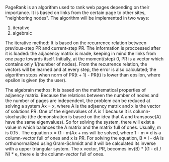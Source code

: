   PageRank is an algorithm used to rank web pages depending on their importance. It is based on links from the certain page to other sites, "neighboring nodes".
  The algorithm will be implemented in two ways:
1) iterative
2) algebraic

 The iterative method:
  It is based on the recurrence relation between previous-step PR and current-step PR. The information is proccessed after it is loaded: the adjacency matrix is made, keeping in mind the links from one page towards itself. Initially, at the moment(step) 0, PR is a vector which contains only 1/(number of nodes). From the recurrence relation, the vectors will be learned and at every step, the error is also calculated; the algorithm stops when norm of PR(t + 1) - PR(t) is lower than epsilon, where epsilon is given (by the user).

 The algebrain methos:
  It is based on the mathematical properties of adjaency matrix. Because the relations between the number of nodes and the number of pages are independent, the problem can be reduced at solving a system Ax = x, where A is the adjaency matrix and x is the vector of solutions PR. One of the eigenvalues of A is 1 because it is column-stochastic (the demonstration is based on the idea that A and transpose(A) have the same eigenvalues). So for solving the system, there will exist a value m which balances the A matrix and the matrix full of ones. Usually, m is 0.15 . The equation x = (1 - m)Ax + ms will be solved, where 1 - m = d is a column-vector full of ones and x is PR. 
  For solving the equation, B = I - dA is orthonormalized using Gram-Schmidt and it will be calculated its inverse with a upper triangular system. The x vector, PR, becomes inv(B) * ((1 - d) / N) * e, there e is the column-vector full of ones.
